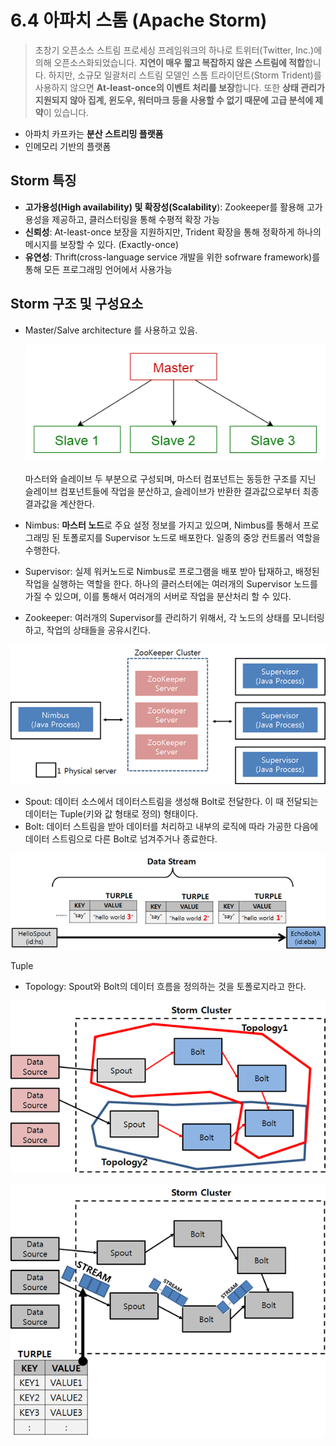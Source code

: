 # 6.4 아파치 스톰 (Apache Storm)

> 초창기 오픈소스 스트림 프로세싱 프레임워크의 하나로 트위터(Twitter, Inc.)에 의해 오픈소스화되었습니다. **지연이 매우 짧고 복잡하지 않은 스트림에 적합**합니다. 하지만, 소규모 일괄처리 스트림 모델인 스톰 트라이던트(Storm Trident)를 사용하지 않으면 **At-least-once의 이벤트 처리를 보장**합니다. 또한 **상태 관리가 지원되지 않아 집계, 윈도우, 워터마크 등을 사용할 수 없기 때문에 고급 분석에 제약**이 있습니다.
> 
- 아파치 카프카는 **분산 스트리밍 플랫폼**
- 인메모리 기반의 플랫폼

## Storm 특징

- **고가용성(High availability) 및 확장성(Scalability**): Zookeeper를 활용해 고가용성을 제공하고, 클러스터링을 통해 수평적 확장 가능
- **신뢰성**: At-least-once 보장을 지원하지만, Trident 확장을 통해 정확하게 하나의 메시지를 보장할 수 있다. (Exactly-once)
- **유연성**: Thrift(cross-language service 개발을 위한 sofrware framework)를 통해 모든 프로그래밍 언어에서 사용가능

## Storm 구조 및 구성요소

- Master/Salve architecture 를 사용하고 있음.
    
    ![master-slave-structure](images/4.1_master-slave-structure.png)
    
    마스터와 슬레이브 두 부분으로 구성되며, 마스터 컴포넌트는 동등한 구조를 지닌 슬레이브 컴포넌트들에 작업을 분산하고, 슬레이브가 반환한 결과값으로부터 최종 결과값을 계산한다.
    
- Nimbus: **마스터 노드**로 주요 설정 정보를 가지고 있으며, Nimbus를 통해서 프로그래밍 된 토폴로지를 Supervisor 노드로 배포한다. 일종의 중앙 컨트롤러 역할을 수행한다.
- Supervisor: 실제 워커노드로 Nimbus로 프로그램을 배포 받아 탑재하고, 배정된 작업을 실행하는 역할을 한다. 하나의 클러스터에는 여러개의 Supervisor 노드를 가질 수 있으며, 이를 통해서 여러개의 서버로 작업을 분산처리 할 수 있다.
- Zookeeper: 여러개의 Supervisor를 관리하기 위해서, 각 노드의 상태를 모니터링하고, 작업의 상태들을 공유시킨다.

![storm-structure](images/4.2_storm-structure.png)

- Spout: 데이터 소스에서 데이터스트림을 생성해 Bolt로 전달한다. 이 때 전달되는 데이터는 Tuple(키와 값 형태로 정의) 형태이다.
- Bolt: 데이터 스트림을 받아 데이터를 처리하고 내부의 로직에 따라 가공한 다음에 데이터 스트림으로 다른 Bolt로 넘겨주거나 종료한다.

![tuple](images/4.3_storm-tuple.png)

Tuple

- Topology: Spout와 Bolt의 데이터 흐름을 정의하는 것을 토폴로지라고 한다.

![topology1](images/4.4_storm-topology.png)

![opology2](images/4.5_storm-topology.png)